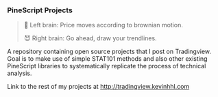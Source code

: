 ### PineScript Projects

>👼 Left brain: Price moves according to brownian motion. 
>
>😈 Right brain: Go ahead, draw your trendlines.

A repository containing open source projects that I post on Tradingview. Goal is to make use of simple STAT101 methods and also other existing PineScript libraries to systematically replicate the process of technical analysis. 

Link to the rest of my projects at http://tradingview.kevinhhl.com
